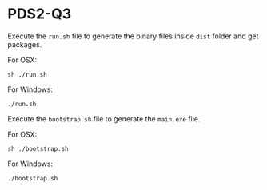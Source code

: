 # PDS2-Q3

Execute the `run.sh` file to generate the binary files inside `dist` folder and get packages.

For OSX:
```shell
sh ./run.sh
```

For Windows:
```shell
./run.sh
```

Execute the `bootstrap.sh` file to generate the `main.exe` file.

For OSX:
```shell
sh ./bootstrap.sh
```
For Windows:
```shell
./bootstrap.sh
```